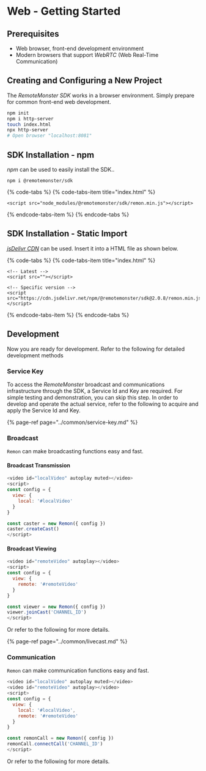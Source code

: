 # Web - Getting Started

## Prerequisites

* Web browser, front-end development environment
* Modern browsers that support _WebRTC_ \(Web Real-Time Communication\) 

## Creating and Configuring a New Project

The _RemoteMonster SDK_ works in a browser environment. Simply prepare for common front-end web development.

```bash
npm init
npm i http-server
touch index.html
npx http-server
# Open browser "localhost:8081"
```

## SDK Installation - npm

_npm_ can be used to easily install the SDK..

```text
npm i @remotemonster/sdk
```

{% code-tabs %}
{% code-tabs-item title="index.html" %}
```markup
<script src="node_modules/@remotemonster/sdk/remon.min.js"></script>
```
{% endcode-tabs-item %}
{% endcode-tabs %}

## SDK Installation - Static Import

[_jsDelivr CDN_](https://www.jsdelivr.com) can be used. Insert it into a HTML file as shown below.

{% code-tabs %}
{% code-tabs-item title="index.html" %}
```markup
<!-- Latest -->
<script src=""></script>

<!-- Specific version -->
<script src="https://cdn.jsdelivr.net/npm/@remotemonster/sdk@2.0.8/remon.min.js"></script>
```
{% endcode-tabs-item %}
{% endcode-tabs %}

## Development

Now you are ready for development. Refer to the following for detailed development methods

### Service Key

To access the _RemoteMonster_ broadcast and communications infrastructure through the SDK, a Service Id and Key are required. For simple testing and demonstration, you can skip this step. In order to develop and operate the actual service, refer to the following to acquire and apply the Service Id and Key.

{% page-ref page="../common/service-key.md" %}

### Broadcast

`Remon` can make broadcasting functions easy and fast.

#### Broadcast Transmission

```javascript
<video id="localVideo" autoplay muted></video>
<script>
const config = {
  view: {
    local: '#localVideo'
  }
}

const caster = new Remon({ config })
caster.createCast()
</script>
```

#### Broadcast Viewing

```javascript
<video id="remoteVideo" autoplay></video>
<script>
const config = {
  view: {
    remote: '#remoteVideo'
  }
}

const viewer = new Remon({ config })
viewer.joinCast('CHANNEL_ID')
</script>
```

Or refer to the following for more details.

{% page-ref page="../common/livecast.md" %}

### Communication

`Remon` can make communication functions easy and fast.

```javascript
<video id="localVideo" autoplay muted></video>
<video id="remoteVideo" autoplay></video>
<script>
const config = {
  view: {
    local: '#localVideo',
    remote: '#remoteVideo'
  }
}

const remonCall = new Remon({ config })
remonCall.connectCall('CHANNEL_ID')
</script>
```

Or refer to the following for more details.

